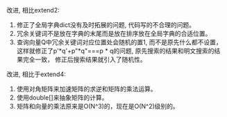 改进, 相比extend2: 
1. 修正了全局字典dict没有及时拓展的问题, 代码写的不合理的问题。
2. 冗余关键词不是放在字典的末尾而是放在排序放在全局字典的合适位置。
3. 查询向量Q中冗余关键词对应位置处会随机的置1, 而不是原先什么都不设置，
这样就修正了p'*q'+p"*q"===p * q的问题, 原先搜索的结果和明文搜索的结果完全一致，
修正后搜索结果就引入了随机性。

改进, 相比于extend4:
1. 使用对角矩阵来加速矩阵的求逆和矩阵的乘法运算。
2. 使用double[]来抽象矩阵的计算。
3. 矩阵和向量的乘法原来是O(N^3)的，现在是O(N^2)级别的。
